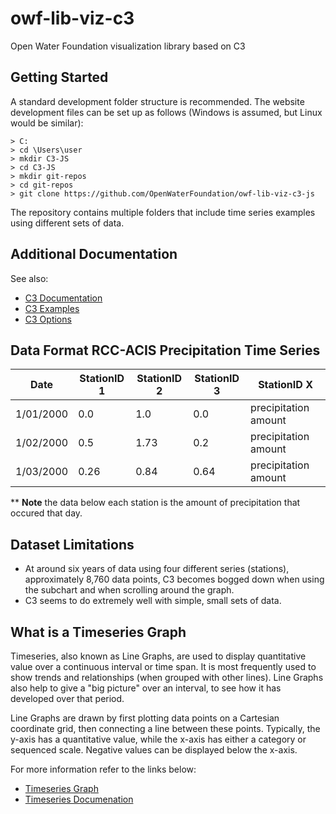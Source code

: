  # owf-lib-viz-c3
Open Water Foundation visualization library based on C3

## Getting Started

A standard development folder structure is recommended. The website development files can be set up as follows (Windows is assumed, but Linux would be similar):

```
> C:
> cd \Users\user
> mkdir C3-JS
> cd C3-JS
> mkdir git-repos
> cd git-repos
> git clone https://github.com/OpenWaterFoundation/owf-lib-viz-c3-js
``` 
The repository contains multiple folders that include time series examples using different sets of data.
## Additional Documentation

See also:
* [C3 Documentation](http://c3js.org/gettingstarted.html)
* [C3 Examples](http://c3js.org/examples.html)
* [C3 Options](http://c3js.org/reference.html)

## Data Format RCC-ACIS Precipitation Time Series
|Date   |StationID 1   |StationID 2   |StationID 3   |StationID X   |
|:-:|---|---|---|---|
|1/01/2000   |0.0   |1.0   |0.0   |precipitation amount   |
|1/02/2000   |0.5   |1.73   |0.2   |precipitation amount   |
|1/03/2000   |0.26   |0.84   |0.64   |precipitation amount   |

** **Note** the data below each station is the amount of precipitation that occured that day. 

## Dataset Limitations

* At around six years of data using four different series (stations), approximately 8,760 data points, C3 becomes bogged down when using the subchart and when scrolling around the graph.
* C3 seems to do extremely well with simple, small sets of data.

## What is a Timeseries Graph

Timeseries, also known as Line Graphs, are used to display quantitative value over a continuous interval or time span. It is most frequently used to show trends and relationships (when grouped with other lines). Line Graphs also help to give a "big picture" over an interval, to see how it has developed over that period.

Line Graphs are drawn by first plotting data points on a Cartesian coordinate grid, then connecting a line between these points. Typically, the y-axis has a quantitative value, while the x-axis has either a category or sequenced scale. Negative values can be displayed below the x-axis.

For more information refer to the links below:

* [Timeseries Graph](http://www.datavizcatalogue.com/methods/line_graph.html)
* [Timeseries Documenation](https://developers.google.com/chart/interactive/docs/gallery/linechart)